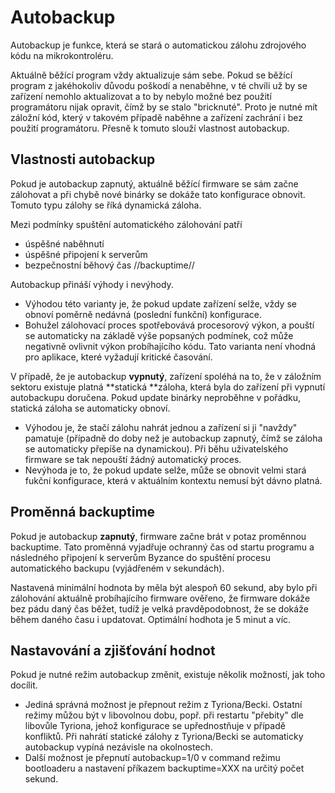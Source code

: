 # Autobackup

Autobackup je funkce, která se stará o automatickou zálohu zdrojového kódu na mikrokontroléru.

Aktuálně běžící program vždy aktualizuje sám sebe. Pokud se běžící program z jakéhokoliv důvodu poškodí a nenaběhne, v té chvíli už by se zařízení nemohlo aktualizovat a to by nebylo možné bez použití programátoru nijak opravit,  čímž by se stalo "bricknuté". Proto je nutné mít záložní kód, který v takovém případě naběhne a zařízení zachrání i bez použití programátoru. Přesně k tomuto slouží vlastnost autobackup.

## Vlastnosti autobackup

Pokud je autobackup zapnutý, aktuálně běžící firmware se sám začne zálohovat a při chybě nové binárky se dokáže tato konfigurace obnovit. Tomuto typu zálohy se říká dynamická záloha.

Mezi podmínky spuštění automatického zálohování patří

* úspěšné naběhnutí
* úspěšné připojení k serverům
* bezpečnostní běhový čas //backuptime//

Autobackup přináší výhody i nevýhody.

* Výhodou této varianty je, že pokud update zařízení selže, vždy se obnoví poměrně nedávná \(poslední funkční\) konfigurace.
* Bohužel zálohovací proces spotřebovává procesorový výkon, a pouští se automaticky na základě výše popsaných podmínek, což může  negativně ovlivnit výkon probíhajícího kódu. Tato varianta není vhodná pro aplikace, které vyžadují kritické časování.

V případě, že je autobackup **vypnutý**, zařízení spoléhá na to, že v záložním sektoru existuje platná **statická **záloha, která byla do zařízení při vypnutí autobackupu doručena. Pokud update binárky neproběhne v pořádku, statická záloha se automaticky obnoví.

* Výhodou je, že stačí zálohu nahrát jednou a zařízení si ji "navždy" pamatuje \(případně do doby než je autobackup zapnutý, čímž se záloha se automaticky přepíše na dynamickou\). Při běhu uživatelského firmware se tak nepouští žádný automatický proces.
* Nevýhoda je to, že pokud update selže, může se obnovit velmi stará fukční konfigurace, která v aktuálním kontextu nemusí být dávno platná.

## Proměnná backuptime

Pokud je autobackup **zapnutý**, firmware začne brát v potaz proměnnou backuptime. Tato proměnná vyjadřuje ochranný čas od startu programu a následného připojení k serverům Byzance do spuštění procesu automatického backupu \(vyjádřeném v sekundách\).

Nastavená minimální hodnota by měla být alespoň 60 sekund, aby bylo při zálohování aktuálně probíhajícího firmware ověřeno, že firmware dokáže bez pádu daný čas běžet, tudíž je velká pravděpodobnost, že se dokáže během daného času i updatovat. Optimální hodhota je 5 minut a víc.

## Nastavování a zjišťování hodnot

Pokud je nutné režim autobackup změnit, existuje několik možností, jak toho docílit.

* Jediná správná možnost je přepnout režim z Tyriona/Becki. Ostatní režimy můžou být v libovolnou dobu, popř. při restartu "přebity" dle libovůle Tyriona, jehož konfigurace se upřednostňuje v případě konfliktů. Při nahrátí statické zálohy z Tyriona/Becki se automaticky autobackup vypíná nezávisle na okolnostech.
* Další možnost je přepnutí autobackup=1/0 v command režimu bootloaderu a nastavení příkazem backuptime=XXX na určitý počet sekund.



